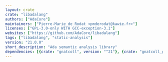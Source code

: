 ```yaml
---
layout: crate
crate: "libadalang"
authors: ["AdaCore"]
maintainers: ["Pierre-Marie de Rodat <pmderodat@kawie.fr>"]
licenses: ["GPL-3.0-only WITH GCC-exception-3.1"]
websites: ["https://github.com/AdaCore/libadalang"]
tags: ["libadalang", "static-analysis"]
version: "21.0.0"
short_description: "Ada semantic analysis library"
dependencies: [{crate: "gnatcoll", version: "^21"}, {crate: "gnatcoll_gmp", version: "^21"}, {crate: "gnatcoll_iconv", version: "^21"}, {crate: "langkit_support", version: "^21"}]
---
```



